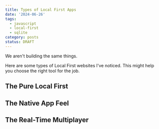 ```yaml
---
title: Types of Local First Apps
date: '2024-06-26'
tags:
  - javascript
  - local-first
  - sqlite
category: posts
status: DRAFT
---
```


We aren't building the same things.

<!-- excerpt -->

Here are some types of Local First websites I've noticed. This might help you choose the right tool for the job.

## The Pure Local First

## The Native App Feel

## The Real-Time Multiplayer